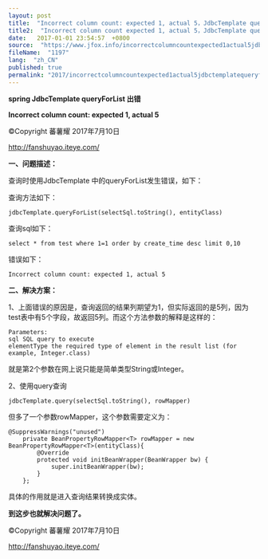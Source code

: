 ```yaml
---
layout: post
title:  "Incorrect column count: expected 1, actual 5，JdbcTemplate queryForList 出错"
title2:  "Incorrect column count expected 1, actual 5，JdbcTemplate queryForList 出错"
date:   2017-01-01 23:54:57  +0800
source:  "https://www.jfox.info/incorrectcolumncountexpected1actual5jdbctemplatequeryforlist%e5%87%ba%e9%94%99.html"
fileName:  "1197"
lang:  "zh_CN"
published: true
permalink: "2017/incorrectcolumncountexpected1actual5jdbctemplatequeryforlist%e5%87%ba%e9%94%99.html"
---
```


**spring JdbcTemplate  queryForList 出错**

**Incorrect column count: expected 1, actual 5**

>>>>>>>>>>>>>>>>>>>>>>>>>>>>>>>>

©Copyright 蕃薯耀 2017年7月10日

http://fanshuyao.iteye.com/

**一、问题描述：**

查询时使用JdbcTemplate 中的queryForList发生错误，如下：

查询方法如下：

    jdbcTemplate.queryForList(selectSql.toString(), entityClass)

查询sql如下：

    select * from test where 1=1 order by create_time desc limit 0,10

错误如下：

    Incorrect column count: expected 1, actual 5

**二、解决方案：**

1、上面错误的原因是，查询返回的结果列期望为1，但实际返回的是5列，因为test表中有5个字段，故返回5列。而这个方法参数的解释是这样的：

    Parameters:
    sql SQL query to execute
    elementType the required type of element in the result list (for example, Integer.class)

 就是第2个参数在网上说只能是简单类型String或Integer。

2、使用query查询

    jdbcTemplate.query(selectSql.toString(), rowMapper)

 但多了一个参数rowMapper，这个参数需要定义为：

    @SuppressWarnings("unused")
    	private BeanPropertyRowMapper<T> rowMapper = new BeanPropertyRowMapper<T>(entityClass){  
            @Override  
            protected void initBeanWrapper(BeanWrapper bw) {  
                super.initBeanWrapper(bw);  
            }  
        }; 

具体的作用就是进入查询结果转换成实体。

**到这步也就解决问题了。**

>>>>>>>>>>>>>>>>>>>>>>>>>>>>>>>>

©Copyright 蕃薯耀 2017年7月10日

http://fanshuyao.iteye.com/
